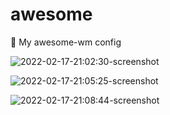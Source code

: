 # awesome
:ocean: My awesome-wm config

![2022-02-17-21:02:30-screenshot](https://user-images.githubusercontent.com/76592799/154563128-3e33f357-9073-49c1-93d2-37e069708103.png)

![2022-02-17-21:05:25-screenshot](https://user-images.githubusercontent.com/76592799/154563141-2b3b5f46-33b8-43e9-9bbb-4197ebf75a69.png)



![2022-02-17-21:08:44-screenshot](https://user-images.githubusercontent.com/76592799/154563151-b9400c13-f907-4b1b-ad09-d9232c62402c.png)
